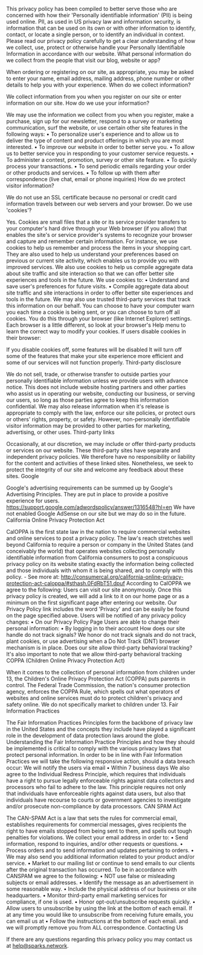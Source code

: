 This privacy policy has been compiled to better serve those who are concerned with how their 'Personally identifiable information' (PII) is being used online. PII, as used in US privacy law and information security, is information that can be used on its own or with other information to identify, contact, or locate a single person, or to identify an individual in context. Please read our privacy policy carefully to get a clear understanding of how we collect, use, protect or otherwise handle your Personally Identifiable Information in accordance with our website.
What personal information do we collect from the people that visit our blog, website or app?

When ordering or registering on our site, as appropriate, you may be asked to enter your name, email address, mailing address, phone number or other details to help you with your experience.
When do we collect information?

We collect information from you when you register on our site or enter information on our site.
How do we use your information?

We may use the information we collect from you when you register, make a purchase, sign up for our newsletter, respond to a survey or marketing communication, surf the website, or use certain other site features in the following ways:
• To personalize user's experience and to allow us to deliver the type of content and product offerings in which you are most interested.
• To improve our website in order to better serve you.
• To allow us to better service you in responding to your customer service requests.
• To administer a contest, promotion, survey or other site feature.
• To quickly process your transactions.
• To send periodic emails regarding your order or other products and services.
• To follow up with them after correspondence (live chat, email or phone inquiries)
How do we protect visitor information?

We do not use an SSL certificate because no personal or credit card information travels between our web servers and your browser.
Do we use 'cookies'?

Yes. Cookies are small files that a site or its service provider transfers to your computer's hard drive through your Web browser (if you allow) that enables the site's or service provider's systems to recognize your browser and capture and remember certain information. For instance, we use cookies to help us remember and process the items in your shopping cart. They are also used to help us understand your preferences based on previous or current site activity, which enables us to provide you with improved services. We also use cookies to help us compile aggregate data about site traffic and site interaction so that we can offer better site experiences and tools in the future.
We use cookies to:
• Understand and save user's preferences for future visits.
• Compile aggregate data about site traffic and site interactions in order to offer better site experiences and tools in the future. We may also use trusted third-party services that track this information on our behalf.
You can choose to have your computer warn you each time a cookie is being sent, or you can choose to turn off all cookies. You do this through your browser (like Internet Explorer) settings. Each browser is a little different, so look at your browser's Help menu to learn the correct way to modify your cookies.
If users disable cookies in their browser:

If you disable cookies off, some features will be disabled It will turn off some of the features that make your site experience more efficient and some of our services will not function properly.
Third-party disclosure

We do not sell, trade, or otherwise transfer to outside parties your personally identifiable information unless we provide users with advance notice. This does not include website hosting partners and other parties who assist us in operating our website, conducting our business, or serving our users, so long as those parties agree to keep this information confidential. We may also release information when it's release is appropriate to comply with the law, enforce our site policies, or protect ours or others' rights, property, or safety.
However, non-personally identifiable visitor information may be provided to other parties for marketing, advertising, or other uses.
Third-party links

Occasionally, at our discretion, we may include or offer third-party products or services on our website. These third-party sites have separate and independent privacy policies. We therefore have no responsibility or liability for the content and activities of these linked sites. Nonetheless, we seek to protect the integrity of our site and welcome any feedback about these sites.
Google

Google's advertising requirements can be summed up by Google's Advertising Principles. They are put in place to provide a positive experience for users. https://support.google.com/adwordspolicy/answer/1316548?hl=en
We have not enabled Google AdSense on our site but we may do so in the future.
California Online Privacy Protection Act

CalOPPA is the first state law in the nation to require commercial websites and online services to post a privacy policy. The law's reach stretches well beyond California to require a person or company in the United States (and conceivably the world) that operates websites collecting personally identifiable information from California consumers to post a conspicuous privacy policy on its website stating exactly the information being collected and those individuals with whom it is being shared, and to comply with this policy. - See more at: http://consumercal.org/california-online-privacy-protection-act-caloppa/#sthash.0FdRbT51.dpuf
According to CalOPPA we agree to the following:
Users can visit our site anonymously.
Once this privacy policy is created, we will add a link to it on our home page or as a minimum on the first significant page after entering our website.
Our Privacy Policy link includes the word 'Privacy' and can be easily be found on the page specified above.
Users will be notified of any privacy policy changes:
• On our Privacy Policy Page
Users are able to change their personal information:
• By logging in to their account
How does our site handle do not track signals?
We honor do not track signals and do not track, plant cookies, or use advertising when a Do Not Track (DNT) browser mechanism is in place.
Does our site allow third-party behavioral tracking?
It's also important to note that we allow third-party behavioral tracking
COPPA (Children Online Privacy Protection Act)

When it comes to the collection of personal information from children under 13, the Children's Online Privacy Protection Act (COPPA) puts parents in control. The Federal Trade Commission, the nation's consumer protection agency, enforces the COPPA Rule, which spells out what operators of websites and online services must do to protect children's privacy and safety online.
We do not specifically market to children under 13.
Fair Information Practices

The Fair Information Practices Principles form the backbone of privacy law in the United States and the concepts they include have played a significant role in the development of data protection laws around the globe. Understanding the Fair Information Practice Principles and how they should be implemented is critical to comply with the various privacy laws that protect personal information.
In order to be in line with Fair Information Practices we will take the following responsive action, should a data breach occur:
We will notify the users via email
• Within 7 business days
We also agree to the Individual Redress Principle, which requires that individuals have a right to pursue legally enforceable rights against data collectors and processors who fail to adhere to the law. This principle requires not only that individuals have enforceable rights against data users, but also that individuals have recourse to courts or government agencies to investigate and/or prosecute non-compliance by data processors.
CAN SPAM Act

The CAN-SPAM Act is a law that sets the rules for commercial email, establishes requirements for commercial messages, gives recipients the right to have emails stopped from being sent to them, and spells out tough penalties for violations.
We collect your email address in order to:
• Send information, respond to inquiries, and/or other requests or questions.
• Process orders and to send information and updates pertaining to orders.
• We may also send you additional information related to your product and/or service.
• Market to our mailing list or continue to send emails to our clients after the original transaction has occurred.
To be in accordance with CANSPAM we agree to the following:
• NOT use false or misleading subjects or email addresses.
• Identify the message as an advertisement in some reasonable way.
• Include the physical address of our business or site headquarters.
• Monitor third-party email marketing services for compliance, if one is used.
• Honor opt-out/unsubscribe requests quickly.
• Allow users to unsubscribe by using the link at the bottom of each email.
If at any time you would like to unsubscribe from receiving future emails, you can email us at
• Follow the instructions at the bottom of each email.
and we will promptly remove you from ALL correspondence.
Contacting Us

If there are any questions regarding this privacy policy you may contact us at help@sparks.network.
